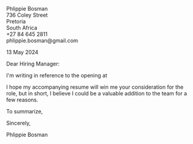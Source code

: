 <p class="address">
Phlippie Bosman<br>
736 Coley Street<br>
Pretoria<br/>
South Africa<br/>
+27 84 645 2811<br/>
phlippie.bosman@gmail.com<br/>
</p>

13 May 2024

<p class="address">
<!-- TODO: Address. Example below:
Wikimedia Foundation, Inc.<br>
1 Montgomery Street<br>
Suite 1600<br>
San Francisco, California 94104<br>
USA<br/>
-->
</p>

Dear Hiring Manager:

I'm writing in reference to the <!--TODO:JOB-TITLE--> opening at <!--TODO:COMPANY.--><!-- TODO: Explain why I'm interested in the role. Example below: 
 I find the Wikipedia iOS app a joy to use, and so I was thrilled to discover that the organization behind it are hiring from my own field. It would be a pleasure to contribute to a software product of such high quality, and to be able to learn from it. Additionally, I was drawn to apply for this role for these reasons: there seem to be interesting challenges, such as extensive localization and highly dynamic content; I admire that the project is open source; and I would love to experience working in an effective, large, remote team.
-->

I hope my accompanying resume will win me your consideration for the role, but in short, I believe I could be a valuable addition to the team for a few reasons. <!-- TODO: Motivate why I'd be good for the role. Example below:
I have eight years of experience with iOS programming in Swift and Objective-C. This experience includes work on large and complex code bases within complex organizations, where I have taken iOS applications from inception to production and provided hands-on end-user support and bug fixing. The teams I've worked with in the last 5 years had a mixed-remote makeup, with some members residing in other countries. Lastly, as a South African, I might be able to offer a fresh perspective in terms of tolerance to and performance under conditions of low bandwidth and frequent network outages, which I think could improve the experience for all users.
-->

To summarize, <!-- TODO: Reiterate interest in position and enthusiasm to use my skills to contrinute to the work of the organisation. Thank the reader for their consideration of my application. State that I look forward to the opportunity to further discuss the position. Example below:
I admire the work done by the Wikimedia Foundation and would be thrilled to have the opportunity to use my skills to contribute to your work. Thank you for considering my application. I am looking forward to hearing back and further discuss the position.
-->

Sincerely,

Phlippie Bosman

<!-- More on writing a cover letter: https://cdn-careerservices.fas.harvard.edu/wp-content/uploads/sites/161/2023/08/College-resume-and-cover-letter-4.pdf -->
